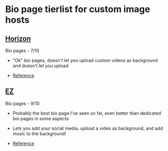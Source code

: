 # Bio page tierlist for custom image hosts

## [Horizon](https://hrzn.bio)

Bio pages - 7/10

- "Ok" bio pages, doesn't let you upload custom videos as background and doesn't let you upload
  
- [Reference](https://hrzn.bio/K4TBO1)
  

## [EZ](https://e-z.bio)

Bio pages - 9/10

- Probably the best bio page I've seen so far, even better than 
  dedicated bio pages in some aspects
  
- Lets you add your social media, upload a video as background, and add
  music to the background!
  
- [Reference](https://e-z.bio/k4tbo1)
